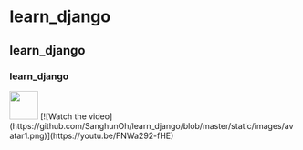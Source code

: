 # learn_django
## learn_django
### learn_django
<img src="https://github.com/SanghunOh/learn_django/blob/master/static/images/avatar1.png" width="50">
[![Watch the video](https://github.com/SanghunOh/learn_django/blob/master/static/images/avatar1.png)](https://youtu.be/FNWa292-fHE)

